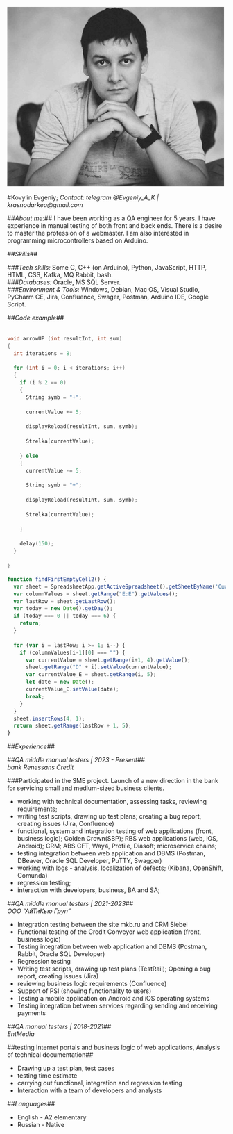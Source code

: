 

![alt-photo](/photo.jpeg)

#Kovylin Evgeniy; 
_Contact: telegram @Evgeniy_A_K | krasnodarkea@gmail.com_

##*About me:*##
I have been working as a QA engineer for 5 years. I have experience in manual testing of both front and back ends. There is a desire to master the profession of a webmaster. I am also interested in programming microcontrollers based on Arduino.

##*Skills*##

###_*Tech skills:*_ Some C, C++ (on Arduino), Python, JavaScript, HTTP, HTML, CSS, Kafka, MQ Rabbit, bash.<br>
###_*Databases:*_ Oracle, MS SQL Server.<br>
###_*Environment & Tools:*_ Windows, Debian, Mac OS, Visual Studio, PyCharm CE, Jira, Confluence, Swager, Postman, Arduino IDE, Google Script.<br>

##*Code example*##

``` C++ (arduino)

void arrowUP (int resultInt, int sum)
{
  int iterations = 8; 
  
  for (int i = 0; i < iterations; i++) 
  {
    if (i % 2 == 0) 
    { 
      String symb = "+";

      currentValue += 5;

      displayReload(resultInt, sum, symb);

      Strelka(currentValue);

    } else 
    { 
      currentValue -= 5;

      String symb = "+";

      displayReload(resultInt, sum, symb);

      Strelka(currentValue);

    }

    delay(150);
  }

}
```

``` JavaScript (ES5) (Google script)
function findFirstEmptyCell2() {
  var sheet = SpreadsheetApp.getActiveSpreadsheet().getSheetByName('Ошибки');
  var columnValues = sheet.getRange("E:E").getValues();
  var lastRow = sheet.getLastRow();
  var today = new Date().getDay();
  if (today === 0 || today === 6) {
    return;
  }
  
  for (var i = lastRow; i >= 1; i--) {
    if (columnValues[i-1][0] === "") {
      var currentValue = sheet.getRange(i+1, 4).getValue();
      sheet.getRange("D" + i).setValue(currentValue);
      var currentValue_E = sheet.getRange(i, 5);
      let date = new Date();
      currentValue_E.setValue(date);
      break;
    }
  }
  sheet.insertRows(4, 1);
  return sheet.getRange(lastRow + 1, 5);
}
```



##*Experience*##

##*QA middle manual testers | 2023 - Present*##<br>
_*bank Renessans Credit*_

###Participated in the SME project. Launch of a new direction in the bank for servicing small and medium-sized business clients.

* working with technical documentation, assessing tasks, reviewing requirements;
* writing test scripts, drawing up test plans; creating a bug report, creating issues (Jira, Confluence)
* functional, system and integration testing of web applications (front, business logic); Golden Crown(SBP); RBS web applications (web, iOS, Android); CRM; ABS CFT, Way4, Profile, Diasoft; microservice chains;
* testing integration between web application and DBMS (Postman, DBeaver, Oracle SQL Developer, PuTTY, Swagger)
* working with logs - analysis, localization of defects; (Kibana, OpenShift, Comunda)
* regression testing;
* interaction with developers, business, BA and SA;



##*QA middle manual testers | 2021-2023*##<br>
_*ООО “АйТиКью Груп”*_

* Integration testing between the site mkb.ru and CRM Siebel
* Functional testing of the Credit Conveyor web application (front, business logic)
* Testing integration between web application and DBMS (Postman, Rabbit, Oracle SQL Developer)
* Regression testing
* Writing test scripts, drawing up test plans (TestRail); Opening a bug report, creating issues (Jira)
* reviewing business logic requirements (Confluence)
* Support of PSI (showing functionality to users)
* Testing a mobile application on Android and iOS operating systems
* Testing integration between services regarding sending and receiving payments


##*QA manual testers | 2018-2021*##<br>
_*EntMedia*_

##testing Internet portals and business logic of web applications,
Analysis of technical documentation##
* Drawing up a test plan, test cases
* testing time estimate
* carrying out functional, integration and regression testing
* Interaction with a team of developers and analysts

##*Languages*##

* English - A2 elementary
* Russian - Native